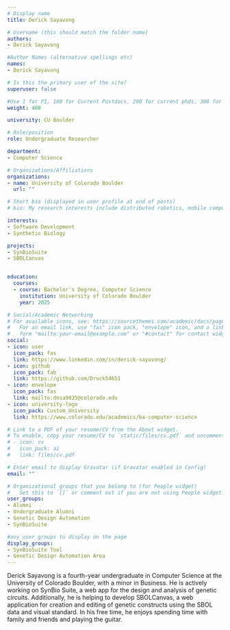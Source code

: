 ```yaml
---
# Display name
title: Derick Sayavong

# Username (this should match the folder name)
authors:
- Derick Sayavong

#Author Names (alternative spellings etc)
names:
- Derick Sayavong

# Is this the primary user of the site?
superuser: false

#Use 1 for PI, 100 for Current Postdocs, 200 for current phds, 300 for current masters, 400 for current undergrads, 800 for alum postdocs, 810 for alum phds, 820 for alum masters, and 830 for alum undergrads, 900 for tools, 1000 for projects
weight: 400

university: CU Boulder

# Role/position
role: Undergraduate Researcher

department:
- Computer Science

# Organizations/Affiliations
organizations:
- name: University of Colorado Boulder
  url: ""

# Short bio (displayed in user profile at end of posts)
# bio: My research interests include distributed robotics, mobile computing and programmable matter.

interests:
- Software Development
- Synthetic Biology 

projects:
- SynBioSuite
- SBOLCanvas


education:
  courses:
  - course: Bachelor's Degree, Computer Science
    institution: University of Colorado Boulder
    year: 2025

# Social/Academic Networking
# For available icons, see: https://sourcethemes.com/academic/docs/page-builder/#icons
#   For an email link, use "fas" icon pack, "envelope" icon, and a link in the
#   form "mailto:your-email@example.com" or "#contact" for contact widget.
social:
- icon: user
  icon_pack: fas
  link: https://www.linkedin.com/in/derick-sayavong/
- icon: github
  icon_pack: fab
  link: https://github.com/Drock54651
- icon: envelope
  icon_pack: fas
  link: mailto:desa9835@colorado.edu 
- icon: university-logo
  icon_pack: Custom_University
  link: https://www.colorado.edu/academics/ba-computer-science

# Link to a PDF of your resume/CV from the About widget.
# To enable, copy your resume/CV to `static/files/cv.pdf` and uncomment the lines below.
# - icon: cv
#   icon_pack: ai
#   link: files/cv.pdf

# Enter email to display Gravatar (if Gravatar enabled in Config)
email: ""

# Organizational groups that you belong to (for People widget)
#   Set this to `[]` or comment out if you are not using People widget.
user_groups:
- Alumni
- Undergraduate Alumni
- Genetic Design Automation
- SynBioSuite

#any user groups to display on the page
display_groups:
- SynBioSuite Tool
- Genetic Design Automation Area
---
```

Derick Sayavong is a fourth-year undergraduate in Computer Science at the University of Colorado Boulder, with a minor in Business. He is actively working on SynBio Suite, a web app for the design and analysis of genetic circuits. Additionally, he is helping to develop SBOLCanvas, a web application for creation and editing of genetic constructs using the SBOL data and visual standard. In his free time, he enjoys spending time with family and friends and playing the guitar.
